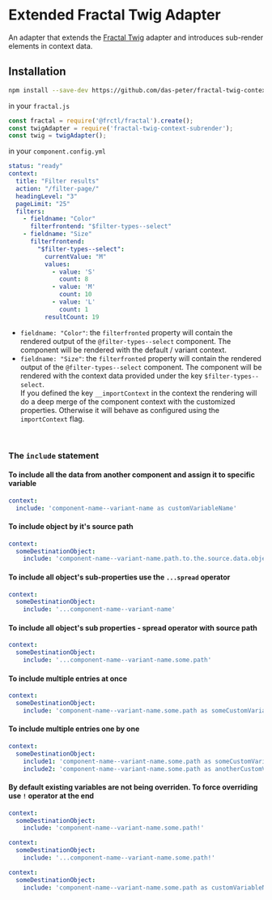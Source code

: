 # Extended Fractal Twig Adapter

An adapter that extends the [Fractal Twig](https://github.com/frctl/twig) adapter and introduces sub-render elements in 
context data.

## Installation

```bash
npm install --save-dev https://github.com/das-peter/fractal-twig-context-subrender.git
```

in your `fractal.js`

```js
const fractal = require('@frctl/fractal').create();
const twigAdapter = require('fractal-twig-context-subrender');
const twig = twigAdapter();
```

in your `component.config.yml`

```yaml
status: "ready"
context:
  title: "Filter results"
  action: "/filter-page/"
  headingLevel: "3"
  pageLimit: "25"
  filters:
    - fieldname: "Color"
      filterfrontend: "$filter-types--select"
    - fieldname: "Size"
      filterfrontend:
        "$filter-types--select":
          currentValue: "M"
          values:
            - value: 'S'
              count: 8
            - value: 'M'
              count: 10
            - value: 'L'
              count: 1
          resultCount: 19
```

* `fieldname: "Color"`: the `filterfronted` property will contain the rendered output of the `@filter-types--select` component. 
The component will be rendered with the default / variant context.
* `fieldname: "Size"`: the `filterfronted` property will contain the rendered output of the `@filter-types--select` component. 
The component will be rendered with the context data provided under the key `$filter-types--select`.\
If you defined the key `__importContext` in the context the rendering will do a deep merge of the component context 
with the customized properties. Otherwise it will behave as configured using the `importContext` flag.

<br/>

### The `include` statement 

#### To include all the data from another component and assign it to specific variable

```yaml
context: 
  include: 'component-name--variant-name as customVariableName'   
```

#### To include object by it's source path

```yaml
context: 
  someDestinationObject:
    include: 'component-name--variant-name.path.to.the.source.data.object'   
```

#### To include all object's sub-properties use the `...spread` operator

```yaml
context: 
  someDestinationObject:
    include: '...component-name--variant-name'   
```

#### To include all object's sub properties - spread operator with source path

```yaml
context: 
  someDestinationObject:
    include: '...component-name--variant-name.some.path'   
```

#### To include multiple entries at once

```yaml
context: 
  someDestinationObject:
    include: 'component-name--variant-name.some.path as someCustomVariableName, component-name--variant-name.some.path as anotherCustomVariableName'   
```

#### To include multiple entries one by one

```yaml
context: 
  someDestinationObject:
    include1: 'component-name--variant-name.some.path as someCustomVariableName'
    include2: 'component-name--variant-name.some.path as anotherCustomVariableName'  
```

#### By default existing variables are not being overriden. To force overriding use `!` operator at the end

```yaml
context: 
  someDestinationObject:
    include: 'component-name--variant-name.some.path!'   
```

```yaml
context: 
  someDestinationObject:
    include: '...component-name--variant-name.some.path!'   
```

```yaml
context: 
  someDestinationObject:
    include: 'component-name--variant-name.some.path as customVariableName!'   
```
